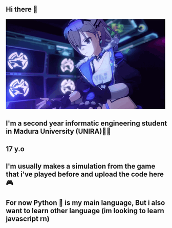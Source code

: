 ## Hi there 👋

![My GIF](SW.gif)

## I'm a second year informatic engineering student in Madura University (UNIRA)🧑‍🎓
## 17 y.o
## I'm usually makes a simulation from the game that i've played before and upload the code here🎮
## For now Python 🐍 is my main language, But i also want to learn other language (im looking to learn javascript rn)
